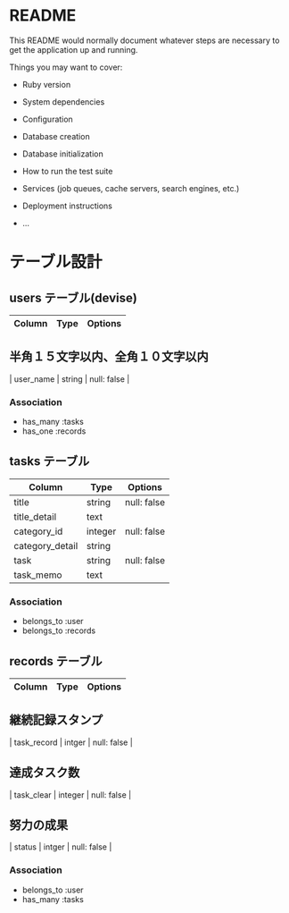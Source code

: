 # README

This README would normally document whatever steps are necessary to get the
application up and running.

Things you may want to cover:

* Ruby version

* System dependencies

* Configuration

* Database creation

* Database initialization

* How to run the test suite

* Services (job queues, cache servers, search engines, etc.)

* Deployment instructions

* ...


# テーブル設計

## users テーブル(devise)


| Column               | Type   | Options     |
| -------------------- | ------ | ----------- |
## 半角１５文字以内、全角１０文字以内
| user_name            | string | null: false |


### Association

- has_many :tasks
- has_one :records

## tasks テーブル


| Column             | Type       | Options                        |
| ------------------ | ---------- | ------------------------------ |
| title              | string     | null: false                    |
| title_detail       | text       |                                |
| category_id        | integer    | null: false                    |
| category_detail    | string     |                                |
| task               | string     | null: false                    |
| task_memo          | text       |                                |


### Association

- belongs_to :user
- belongs_to :records

## records テーブル


| Column             | Type       | Options                         |
| ------------------ | ---------- | ------------------------------- |
## 継続記録スタンプ
| task_record        | intger     | null: false                     |
## 達成タスク数
| task_clear         | integer    | null: false                     |
## 努力の成果
| status             | intger     | null: false                     |


### Association

- belongs_to :user
- has_many :tasks
